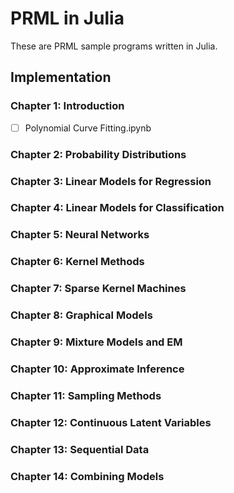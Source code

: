 # PRML in Julia
These are PRML sample programs written in Julia.

## Implementation

### Chapter 1: Introduction
- [ ] Polynomial Curve Fitting.ipynb

### Chapter 2: Probability Distributions

### Chapter 3: Linear Models for Regression

### Chapter 4: Linear Models for Classification

### Chapter 5: Neural Networks

### Chapter 6: Kernel Methods

### Chapter 7: Sparse Kernel Machines

### Chapter 8: Graphical Models

### Chapter 9: Mixture Models and EM

### Chapter 10: Approximate Inference

### Chapter 11: Sampling Methods

### Chapter 12: Continuous Latent Variables

### Chapter 13: Sequential Data

### Chapter 14: Combining Models
